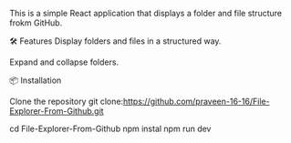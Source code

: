 This is a simple React application that displays a folder and file structure frokm GitHub. 

🛠 Features
Display folders and files in a structured way.

Expand and collapse folders.

📦 Installation

Clone the repository
git clone:https://github.com/praveen-16-16/File-Explorer-From-Github.git

cd File-Explorer-From-Github
npm instal
npm run dev
